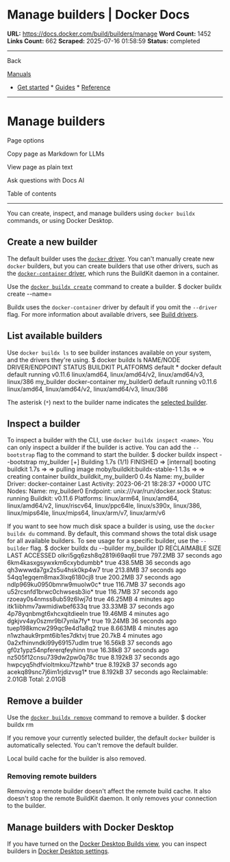 # Manage builders | Docker Docs

**URL:** https://docs.docker.com/build/builders/manage
**Word Count:** 1452
**Links Count:** 662
**Scraped:** 2025-07-16 01:58:59
**Status:** completed

---

Back

[Manuals](https://docs.docker.com/manuals/)

  * [Get started](https://docs.docker.com/get-started/)   * [Guides](https://docs.docker.com/guides/)   * [Reference](https://docs.docker.com/reference/)

* * *

# Manage builders

Page options

Copy page as Markdown for LLMs

View page as plain text

Ask questions with Docs AI

Table of contents

* * *

You can create, inspect, and manage builders using `docker buildx` commands, or using Docker Desktop.

## Create a new builder

The default builder uses the [`docker` driver](https://docs.docker.com/build/builders/drivers/docker/). You can't manually create new `docker` builders, but you can create builders that use other drivers, such as the [`docker-container` driver](https://docs.docker.com/build/builders/drivers/docker-container/), which runs the BuildKit daemon in a container.

Use the [`docker buildx create`](https://docs.docker.com/reference/cli/docker/buildx/create/) command to create a builder.               $ docker buildx create --name=<builder-name>     

Buildx uses the `docker-container` driver by default if you omit the `--driver` flag. For more information about available drivers, see [Build drivers](https://docs.docker.com/build/builders/drivers/).

## List available builders

Use `docker buildx ls` to see builder instances available on your system, and the drivers they're using.               $ docker buildx ls     NAME/NODE       DRIVER/ENDPOINT      STATUS   BUILDKIT PLATFORMS     default *       docker       default       default              running  v0.11.6  linux/amd64, linux/amd64/v2, linux/amd64/v3, linux/386     my_builder      docker-container       my_builder0   default              running  v0.11.6  linux/amd64, linux/amd64/v2, linux/amd64/v3, linux/386     

The asterisk \(`*`\) next to the builder name indicates the [selected builder](https://docs.docker.com/build/builders/#selected-builder).

## Inspect a builder

To inspect a builder with the CLI, use `docker buildx inspect <name>`. You can only inspect a builder if the builder is active. You can add the `--bootstrap` flag to the command to start the builder.               $ docker buildx inspect --bootstrap my_builder     [+] Building 1.7s (1/1) FINISHED                                                                        => [internal] booting buildkit                                                              1.7s      => => pulling image moby/buildkit:buildx-stable-1                                           1.3s      => => creating container buildx_buildkit_my_builder0                                        0.4s     Name:          my_builder     Driver:        docker-container     Last Activity: 2023-06-21 18:28:37 +0000 UTC          Nodes:     Name:      my_builder0     Endpoint:  unix:///var/run/docker.sock     Status:    running     Buildkit:  v0.11.6     Platforms: linux/arm64, linux/amd64, linux/amd64/v2, linux/riscv64, linux/ppc64le, linux/s390x, linux/386, linux/mips64le, linux/mips64, linux/arm/v7, linux/arm/v6     

If you want to see how much disk space a builder is using, use the `docker buildx du` command. By default, this command shows the total disk usage for all available builders. To see usage for a specific builder, use the `--builder` flag.               $ docker buildx du --builder my_builder     ID                                        RECLAIMABLE SIZE        LAST ACCESSED     olkri5gq6zsh8q2819i69aq6l                 true        797.2MB     37 seconds ago     6km4kasxgsywxkm6cxybdumbb*                true        438.5MB     36 seconds ago     qh3wwwda7gx2s5u4hsk0kp4w7                 true        213.8MB     37 seconds ago     54qq1egqem8max3lxq6180cj8                 true        200.2MB     37 seconds ago     ndlp969ku0950bmrw9muolw0c*                true        116.7MB     37 seconds ago     u52rcsnfd1brwc0chwsesb3io*                true        116.7MB     37 seconds ago     rzoeay0s4nmss8ub59z6lwj7d                 true        46.25MB     4 minutes ago     itk1iibhmv7awmidiwbef633q                 true        33.33MB     37 seconds ago     4p78yqnbmgt6xhcxqitdieeln                 true        19.46MB     4 minutes ago     dgkjvv4ay0szmr9bl7ynla7fy*                true        19.24MB     36 seconds ago     tuep198kmcw299qc9e4d1a8q2                 true        8.663MB     4 minutes ago     n1wzhauk9rpmt6ib1es7dktvj                 true        20.7kB      4 minutes ago     0a2xfhinvndki99y69157udlm                 true        16.56kB     37 seconds ago     gf0z1ypz54npfererqfeyhinn                 true        16.38kB     37 seconds ago     nz505f12cnsu739dw2pw0q78c                 true        8.192kB     37 seconds ago     hwpcyq5hdfvioltmkxu7fzwhb*                true        8.192kB     37 seconds ago     acekq89snc7j6im1rjdizvsg1*                true        8.192kB     37 seconds ago     Reclaimable:  2.01GB     Total:        2.01GB     

## Remove a builder

Use the [`docker buildx remove`](https://docs.docker.com/reference/cli/docker/buildx/create/) command to remove a builder.               $ docker buildx rm <builder-name>     

If you remove your currently selected builder, the default `docker` builder is automatically selected. You can't remove the default builder.

Local build cache for the builder is also removed.

### Removing remote builders

Removing a remote builder doesn't affect the remote build cache. It also doesn't stop the remote BuildKit daemon. It only removes your connection to the builder.

## Manage builders with Docker Desktop

If you have turned on the [Docker Desktop Builds view](https://docs.docker.com/desktop/use-desktop/builds/), you can inspect builders in [Docker Desktop settings](https://docs.docker.com/desktop/settings-and-maintenance/settings/#builders).